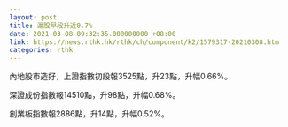 ```yaml
---
layout: post
title: 滬股早段升近0.7%
date: 2021-03-08 09:32:35.000000000 +08:00
link: https://news.rthk.hk/rthk/ch/component/k2/1579317-20210308.htm
categories: rthk
---
```


內地股市造好，上證指數初段報3525點，升23點，升幅0.66%。

深證成份指數報14510點，升98點，升幅0.68%。

創業板指數報2886點，升14點，升幅0.52%。
